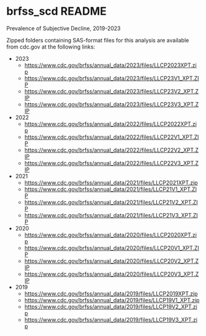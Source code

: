 # brfss_scd README
Prevalence of Subjective Decline, 2019-2023

Zipped folders containing SAS-format files for this analysis are available from cdc.gov at the following links: 

- 2023
  * https://www.cdc.gov/brfss/annual_data/2023/files/LLCP2023XPT.zip
  * https://www.cdc.gov/brfss/annual_data/2023/files/LLCP23V1_XPT.ZIP
  * https://www.cdc.gov/brfss/annual_data/2023/files/LLCP23V2_XPT.ZIP
  * https://www.cdc.gov/brfss/annual_data/2023/files/LLCP23V3_XPT.ZIP
- 2022
  * https://www.cdc.gov/brfss/annual_data/2022/files/LLCP2022XPT.zip
  * https://www.cdc.gov/brfss/annual_data/2022/files/LLCP22V1_XPT.ZIP
  * https://www.cdc.gov/brfss/annual_data/2022/files/LLCP22V2_XPT.ZIP
  * https://www.cdc.gov/brfss/annual_data/2022/files/LLCP22V3_XPT.ZIP
- 2021
  * https://www.cdc.gov/brfss/annual_data/2021/files/LLCP2021XPT.zip
  * https://www.cdc.gov/brfss/annual_data/2021/files/LLCP21V1_XPT.ZIP
  * https://www.cdc.gov/brfss/annual_data/2021/files/LLCP21V2_XPT.ZIP
  * https://www.cdc.gov/brfss/annual_data/2021/files/LLCP21V3_XPT.ZIP
- 2020
  * https://www.cdc.gov/brfss/annual_data/2020/files/LLCP2020XPT.zip
  * https://www.cdc.gov/brfss/annual_data/2020/files/LLCP20V1_XPT.ZIP
  * https://www.cdc.gov/brfss/annual_data/2020/files/LLCP20V2_XPT.ZIP
  * https://www.cdc.gov/brfss/annual_data/2020/files/LLCP20V3_XPT.ZIP
- 2019
  * https://www.cdc.gov/brfss/annual_data/2019/files/LLCP2019XPT.zip
  * https://www.cdc.gov/brfss/annual_data/2019/files/LLCP19V1_XPT.zip
  * https://www.cdc.gov/brfss/annual_data/2019/files/LLCP19V2_XPT.zip
  * https://www.cdc.gov/brfss/annual_data/2019/files/LLCP19V3_XPT.zip
